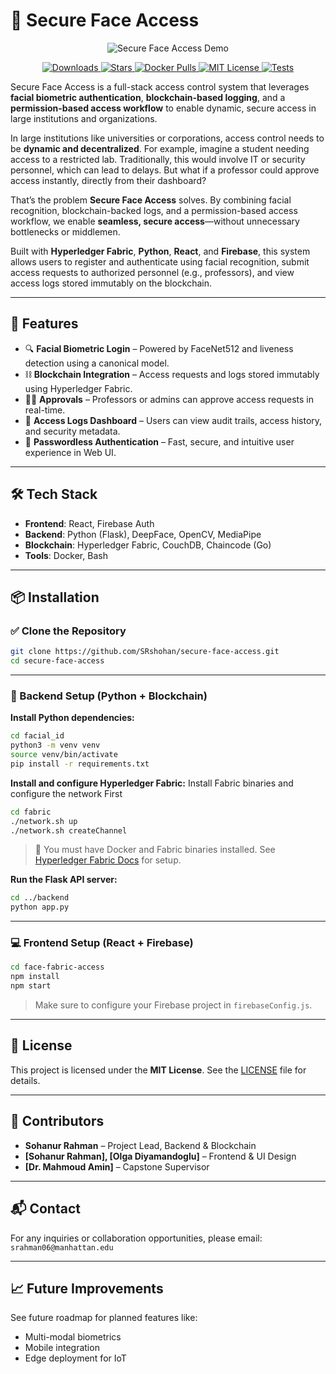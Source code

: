 # 🔐 Secure Face Access
<p align="center">
  <img src="https://media3.giphy.com/media/Aij24UIRB36WSkY5je/200.webp?cid=ecf05e47qcb9x0bnlt398hfi98m4rqz5b1xwt29pod9h55vz&ep=v1_gifs_search&rid=200.webp&ct=g" alt="Secure Face Access Demo" />
</p>


<p align="center">
  <a href="https://pypi.org/project/secure-face-access">
    <img src="https://img.shields.io/badge/downloads-6M-blue?style=flat-square" alt="Downloads">
  </a>
  <a href="https://github.com/SRshohan/secure-face-access/stargazers">
    <img src="https://img.shields.io/github/stars/yourusername/secure-face-access?style=flat-square&color=gold" alt="Stars">
  </a>
  <a href="https://hub.docker.com/r/yourusername/secure-face-access">
    <img src="https://img.shields.io/badge/docker%20pulls-42k-blue?style=flat-square" alt="Docker Pulls">
  </a>
  <a href="LICENSE">
    <img src="https://img.shields.io/badge/license-MIT-green?style=flat-square" alt="MIT License">
  </a>
  <a href="#tests">
    <img src="https://img.shields.io/badge/tests-passing-brightgreen?style=flat-square" alt="Tests">
  </a>
  
</p>

Secure Face Access is a full-stack access control system that leverages **facial biometric authentication**, **blockchain-based logging**, and a **permission-based access workflow** to enable dynamic, secure access in large institutions and organizations.

In large institutions like universities or corporations, access control needs to be **dynamic and decentralized**. For example, imagine a student needing access to a restricted lab. Traditionally, this would involve IT or security personnel, which can lead to delays. But what if a professor could approve access instantly, directly from their dashboard?

That’s the problem **Secure Face Access** solves. By combining facial recognition, blockchain-backed logs, and a permission-based access workflow, we enable **seamless, secure access**—without unnecessary bottlenecks or middlemen.

Built with **Hyperledger Fabric**, **Python**, **React**, and **Firebase**, this system allows users to register and authenticate using facial recognition, submit access requests to authorized personnel (e.g., professors), and view access logs stored immutably on the blockchain.


---

## 🚀 Features

- 🔍 **Facial Biometric Login** – Powered by FaceNet512 and liveness detection using a canonical model.
- ⛓️ **Blockchain Integration** – Access requests and logs stored immutably using Hyperledger Fabric.
- 👩‍🏫 **Approvals** – Professors or admins can approve access requests in real-time.
- 📜 **Access Logs Dashboard** – Users can view audit trails, access history, and security metadata.
- 🔐 **Passwordless Authentication** – Fast, secure, and intuitive user experience in Web UI.

---

## 🛠️ Tech Stack

- **Frontend**: React, Firebase Auth
- **Backend**: Python (Flask), DeepFace, OpenCV, MediaPipe
- **Blockchain**: Hyperledger Fabric, CouchDB, Chaincode (Go)
- **Tools**: Docker, Bash

---

## 📦 Installation

### ✅ Clone the Repository

```bash
git clone https://github.com/SRshohan/secure-face-access.git
cd secure-face-access
```

---

### 🔧 Backend Setup (Python + Blockchain)

**Install Python dependencies:**

```bash
cd facial_id
python3 -m venv venv
source venv/bin/activate
pip install -r requirements.txt
```

**Install and configure Hyperledger Fabric:**
Install Fabric binaries and configure the network First
```bash
cd fabric
./network.sh up
./network.sh createChannel
```

> 🔐 You must have Docker and Fabric binaries installed. See [Hyperledger Fabric Docs](https://hyperledger-fabric.readthedocs.io/) for setup.

**Run the Flask API server:**

```bash
cd ../backend
python app.py
```

---

### 💻 Frontend Setup (React + Firebase)

```bash
cd face-fabric-access
npm install
npm start
```

> Make sure to configure your Firebase project in `firebaseConfig.js`.

---

## 📄 License
This project is licensed under the **MIT License**. See the [LICENSE](LICENSE) file for details.

---

## 👥 Contributors

- **Sohanur Rahman** – Project Lead, Backend & Blockchain
- **[Sohanur Rahman], [Olga Diyamandoglu]** – Frontend & UI Design
- **[Dr. Mahmoud Amin]** – Capstone Supervisor

---

## 📬 Contact

For any inquiries or collaboration opportunities, please email: `srahman06@manhattan.edu`

---

## 📈 Future Improvements

See future roadmap for planned features like:

- Multi-modal biometrics
- Mobile integration
- Edge deployment for IoT


